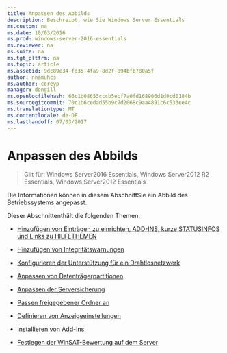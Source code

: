 ```yaml
---
title: Anpassen des Abbilds
description: Beschreibt, wie Sie Windows Server Essentials
ms.custom: na
ms.date: 10/03/2016
ms.prod: windows-server-2016-essentials
ms.reviewer: na
ms.suite: na
ms.tgt_pltfrm: na
ms.topic: article
ms.assetid: 9dc89e34-fd35-4fa9-8d2f-894bfb780a5f
author: nnamuhcs
ms.author: coreyp
manager: dongill
ms.openlocfilehash: 66c1b08653cccb5ecf7a0fd168906d1d0cd0184b
ms.sourcegitcommit: 70c1b6cedad55b9c7d2068c9aa4891c6c533ee4c
ms.translationtype: MT
ms.contentlocale: de-DE
ms.lasthandoff: 07/03/2017
---
```

# <a name="customize-the-image"></a>Anpassen des Abbilds

>Gilt für: Windows Server2016 Essentials, Windows Server2012 R2 Essentials, Windows Server2012 Essentials

Die Informationen können in diesem AbschnittSie ein Abbild des Betriebssystems angepasst.  
  
 Dieser Abschnittenthält die folgenden Themen:  
  
-   [Hinzufügen von Einträgen zu einrichten, ADD-INS, kurze STATUSINFOS und Links zu HILFETHEMEN](Add-Entries-to-SETUP--ADD-INS--QUICK-STATUS--and-HELP-Links.md)  
  
-   [Hinzufügen von Integritätswarnungen](Add-Health-Alerts.md)  
  
-   [Konfigurieren der Unterstützung für ein Drahtlosnetzwerk](Configure-Support-for-a-Wireless-Network.md)  
  
-   [Anpassen von Datenträgerpartitionen](Customize-Disk-Partitions.md)  
  
-   [Anpassen der Serversicherung](Customize-Server-Backup.md)  
  
-   [Passen freigegebener Ordner an](Customize-Shared-Folders.md)  
  
-   [Definieren von Anzeigeeinstellungen](Define-Display-Settings.md)  
  
-   [Installieren von Add-Ins](Install-Add-Ins.md)  
  
-   [Festlegen der WinSAT-Bewertung auf dem Server](Set-the-WinSAT-Score-on-the-Server.md)